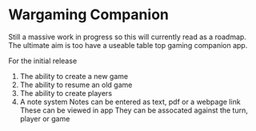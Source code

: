 # Wargaming Companion

Still a massive work in progress so this will currently read as a roadmap. The ultimate aim is too have a useable table top gaming companion app.

For the initial release
  1) The ability to create a new game
  2) The ability to resume an old game
  3) The ability to create players
  4) A note system
        Notes can be entered as text, pdf or a webpage link
        These can be viewed in app
        They can be assocated against the turn, player or game

